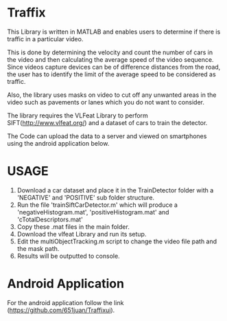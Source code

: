 # Traffix

This Library is written in MATLAB and enables users to determine if there is traffic in a particular video.

This is done by determining the velocity and count the number of cars in the video and then calculating the average speed of the video sequence. Since videos capture devices can be of difference distances from the road, the user has to identify the limit of the average speed to be considered as traffic.

Also, the library uses masks on video to cut off any unwanted areas in the video such as pavements or lanes which you do not want to consider. 

The library requires the VLFeat Library to perform SIFT(http://www.vlfeat.org/) and a dataset of cars to train the detector.

The Code can upload the data to a server and viewed on smartphones using the android application below.

# USAGE

1. Download a car dataset and place it in the TrainDetector folder with a 'NEGATIVE' and 'POSITIVE' sub folder structure.
2. Run the file 'trainSiftCarDetector.m' which will produce a 'negativeHistogram.mat', 'positiveHistogram.mat' and 'cTotalDescriptors.mat'
3. Copy these .mat files in the main folder.
4. Download the vlfeat Library and run its setup.
5. Edit the multiObjectTracking.m script to change the video file path and the mask path.
6. Results will be outputted to console.

# Android Application 
For the android application follow the link (https://github.com/651juan/Traffixui).
